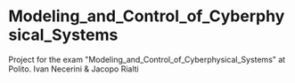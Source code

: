 # Modeling_and_Control_of_Cyberphysical_Systems
Project for the exam "Modeling_and_Control_of_Cyberphysical_Systems" at Polito. Ivan Necerini &amp; Jacopo Rialti
